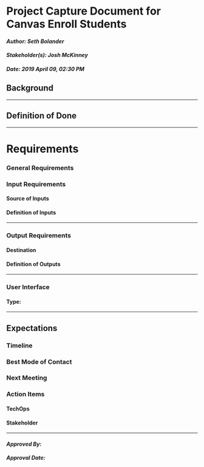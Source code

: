 # Project Capture Document for Canvas Enroll Students
#### *Author: Seth Bolander*
#### *Stakeholder(s): Josh McKinney*
#### *Date: 2019 April 09, 02:30 PM*

## Background

<!-- 

Explain the context of the problem.
Explain key terms/words, words that may be unfamiliar to a new hire.


Do Example: 
    
    Corey and his team have been manually going through the html for all images in canvas and entering alt image text.
    This has been very time consuming.

Don't Example:


    Without project templates, we have been left with readmes that share all different kinds of data, and some of them were missing key
    points of data. Additionally, we have no standard for code templates. We don't want to add a lot of overhead to setting up a project
    with templates and code setup.

-->

-----

## Definition of Done
<!-- 

What is/are the project outcome(s)?
("Can you give me one sentence describing what you want done?")
We are trying to clean up the yard by Mow, Edge, and Rake.

Do Example:

    We are creating a tool to find all images that are in need of alt text in canvas 
    which will automate this process by showing an image and prompting for alt text.

Don't Example 2:

    We are using yeoman to create a generator that will add all needed documentation and
    set up the code with all needed scripts, templates, and integrations.

-->


-----

# Requirements

### General Requirements

### Input Requirements

#### Source of Inputs

<!-- Paragraph of how to get inputs. From who? From where: Slack, email, server...? This also includes user selected options at runtime. How will we know what options to select? For example, in conversion tool, you'd follow the values on the Trello Board. It would also include the steps to get access to the information you need, such as getting added to a Trello Board, or access to a server. -->

#### Definition of Inputs

<!-- List here a type definition for each input. For example, if it is a CSV define the column names. If it is a JSON, give an example of the JSON structure. If it is user input, what will the user be asked for? -->

---

### Output Requirements
#### Destination

<!-- Paragraph where/who to send outputs. To who? To where: Email, server, directly to LMS...? It would also include the steps to get access to the locations you need, such as getting added to a Trello Board, or access to a server, or the LMS. -->

#### Definition of Outputs

<!-- List here a type definition for each output? For example, if the changes are directly to the LMS, list all changes that occur. If it is a CSV define the column names. If it is a JSON, give an example of the JSON structure. -->

---

### User Interface

#### Type:

<!-- CLI with Flags, CLI With Prompt, Web Page, Server, Library, etc -->

<!-- What are the flags, what are Major Questions, Images of UX/UI Design. -->

-----

## Expectations

### Timeline

### Best Mode of Contact

### Next Meeting


### Action Items
<!-- Recap Meeting -->
#### TechOps
#### Stakeholder

-----

#### *Approved By:* 
#### *Approval Date:*
